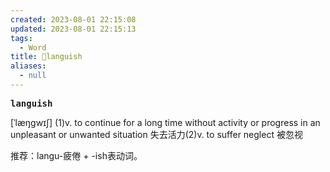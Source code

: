 ```yaml
---
created: 2023-08-01 22:15:08
updated: 2023-08-01 22:15:13
tags:
  - Word
title: 📖languish
aliases:
  - null
---
```


<pre><strong>languish</strong></pre>
[ˈlæŋgwɪʃ]
(1)v. to continue for a long time without activity or progress in an unpleasant or unwanted situation 失去活⼒(2)v. to suffer neglect 被忽视

推荐：langu-疲倦 + -ish表动词。
